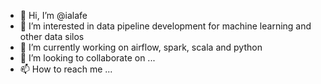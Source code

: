 - 👋 Hi, I’m @ialafe
- 👀 I’m interested in data pipeline development for machine learning and other data silos
- 🌱 I’m currently working on airflow, spark, scala and python
- 💞️ I’m looking to collaborate on ...
- 📫 How to reach me ...

<!---
ialafe/ialafe is a ✨ special ✨ repository because its `README.md` (this file) appears on your GitHub profile.
You can click the Preview link to take a look at your changes.
--->
